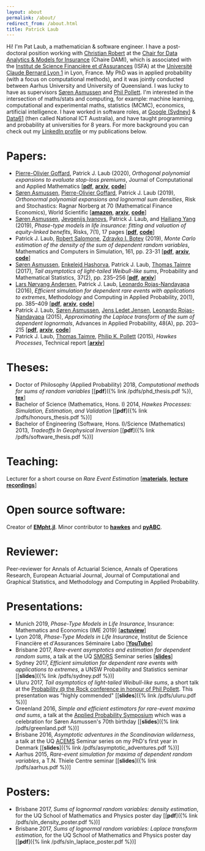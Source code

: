 ```yaml
---
layout: about
permalink: /about/
redirect_from: /about.html
title: Patrick Laub
---
```


Hi! I'm Pat Laub, a mathematician & software engineer. I have a post-doctoral position working with [Christian Robert](https://isfa.univ-lyon1.fr/recherche/membres-du-laboratoire/christian-robert-817202.kjsp) at the [Chair for Data Analytics & Models for Insurance](http://chaire-dami.fr/en/) (Chaire DAMI), which is associated with the [Institut de Science Financière et d'Assurances](https://isfa.univ-lyon1.fr/) (ISFA) at the [Université Claude Bernard Lyon 1](https://www.univ-lyon1.fr/en/) in Lyon, France. My PhD was in applied probability (with a focus on computational methods), and it was jointly conducted between Aarhus University and University of Queensland. I was lucky to have as supervisors [Søren Asmussen](http://home.math.au.dk/asmus/) and [Phil Pollett](https://people.smp.uq.edu.au/PhilipPollett/). I'm interested in the intersection of maths/stats and computing, for example: machine learning, computational and experimental maths, statistics (MCMC), economics, artificial intelligence.
I have worked in software roles, at [Google (Sydney)](https://careers.google.com/locations/sydney/) & [Data61](https://www.data61.csiro.au/) (then called National ICT Australia), and have taught programming and probability at universities for 8 years.
For more background you can check out my [LinkedIn profile](https://www.linkedin.com/in/plaub) or my publications below.

# Papers:

- [Pierre-Olivier Goffard](http://pierre-olivier.goffard.me/), Patrick J. Laub (2020), _Orthogonal polynomial expansions to evaluate stop-loss premiums_, Journal of Computational and Applied Mathematics [[__pdf__](https://www.sciencedirect.com/science/article/pii/S0377042719306533), [__arxiv__](https://arxiv.org/abs/1712.03468), [__code__](https://github.com/Pat-Laub/ActuarialOrthogonalPolynomials)]
- [Søren Asmussen](http://home.math.au.dk/asmus/), [Pierre-Olivier Goffard](http://pierre-olivier.goffard.me/), Patrick J. Laub (2019), _Orthonormal polynomial expansions and lognormal sum densities_, Risk and Stochastics: Ragnar Norberg at 70 (Mathematical Finance Economics), World Scientific [[__amazon__](https://www.amazon.co.uk/Risk-Stochastics-Norberg-Mathematical-Economics/dp/1786341948), [__arxiv__](https://arxiv.org/abs/1601.01763), [__code__](https://github.com/Pat-Laub/SLNOrthogonalPolynomials)]
- [Søren Asmussen](http://home.math.au.dk/asmus/), [Jevgenijs Ivanovs](https://sites.google.com/site/jevgenijsivanovs/home), Patrick J. Laub, and [Hailiang Yang](https://saasweb.hku.hk/staff/hlyang/) (2019), _Phase-type models in life insurance: fitting and valuation of equity-linked benefits_, Risks, 7(1), 17 pages [[__pdf__](https://www.mdpi.com/2227-9091/7/1/17), [__code__](https://github.com/Pat-Laub/PhaseTypeLifeInsurance)]
- Patrick J. Laub, [Robert Salomone](https://robsalomone.wordpress.com/), [Zdravko I. Botev](http://web.maths.unsw.edu.au/~zdravkobotev/) (2019), _Monte Carlo estimation of the density of the sum of dependent random variables_, Mathematics and Computers in Simulation, 161, pp. 23-31 [[__pdf__](https://www.sciencedirect.com/science/article/pii/S0378475418303197), [__arxiv__](https://arxiv.org/abs/1711.11218), [__code__](https://github.com/Pat-Laub/PushoutDensityEstimation)]
- [Søren Asmussen](http://home.math.au.dk/asmus/), [Enkelejd Hashorva](http://hec.unil.ch/hec/recherche/fiche?pnom=ehashorva&dyn_lang=en), Patrick J. Laub, [Thomas Taimre](http://researchers.uq.edu.au/researcher/1299) (2017), _Tail asymptotics of light-tailed Weibull-like sums_, Probability and Mathematical Statistics, 37(2), pp. 235–256 [[__pdf__](http://www.math.uni.wroc.pl/~pms/files/37.2/Article/37.2.3.pdf), [__arxiv__](https://arxiv.org/abs/1712.04070)]
- [Lars Nørvang Andersen](http://pure.au.dk/portal/en/persons/id(182d59cb-4a31-4e18-b0a9-b8b7ef507fa4).html), Patrick J. Laub, [Leonardo Rojas-Nandayapa](https://www.liverpool.ac.uk/mathematical-sciences/staff/leonardo-rojas-nandayapa/) (2016), _Efficient simulation for dependent rare events with applications to extremes_, Methodology and Computing in Applied Probability, 20(1), pp. 385–409 [[__pdf__](https://link.springer.com/content/pdf/10.1007%2Fs11009-017-9557-4.pdf), [__arxiv__](https://arxiv.org/abs/1609.09725), [__code__](https://github.com/Pat-Laub/RareMaxima)]
- Patrick J. Laub, [Søren Asmussen](http://home.math.au.dk/asmus/), [Jens Ledet Jensen](http://home.math.au.dk/jlj/), [Leonardo Rojas-Nandayapa](https://www.liverpool.ac.uk/mathematical-sciences/staff/leonardo-rojas-nandayapa/) (2015), _Approximating the Laplace transform of the sum of dependent lognormals_, Advances in Applied Probability, 48(A), pp. 203–215 [[__pdf__](https://www.cambridge.org/core/services/aop-cambridge-core/content/view/E13F4689C7C791C45340D5276FDF3A78/S0001867816000501a.pdf/approximating_the_laplace_transform_of_the_sum_of_dependent_lognormals.pdf), [__arxiv__](https://arxiv.org/abs/1507.03750), [__code__](https://github.com/Pat-Laub/SLNLaplaceTransformApprox)]
- Patrick J. Laub, [Thomas Taimre](http://researchers.uq.edu.au/researcher/1299), [Philip K. Pollett](https://people.smp.uq.edu.au/PhilipPollett/) (2015), _Hawkes Processes_, Technical report [[__arxiv__](https://arxiv.org/abs/1507.02822)]

# Theses:
- Doctor of Philosophy (Applied Probability) 2018, _Computational methods for sums of random variables_ [[__pdf__]({% link /pdfs/phd_thesis.pdf %}), [__tex__](https://github.com/Pat-Laub/phd-thesis)]
- Bachelor of Science (Mathematics, Hons. I) 2014, _Hawkes Processes: Simulation, Estimation, and Validation_ [[__pdf__]({% link /pdfs/honours_thesis.pdf %})]
- Bachelor of Engineering (Software, Hons. I)/Science (Mathematics) 2013, _Tradeoffs In Geophysical Inversion_  [[__pdf__]({% link /pdfs/software_thesis.pdf %})]

# Teaching:

Lecturer for a short course on _Rare Event Estimation_ [[__materials__](https://pat-laub.github.io/rare-events/), [__lecture recordings__](https://www.youtube.com/playlist?list=PLKsJFg6SO0Ujr6tZHSImQ50vuNPoZ3NOl)]

# Open source software:

Creator of [__EMpht.jl__](https://github.com/Pat-Laub/EMpht.jl). Minor contributor to [__hawkes__](https://cran.r-project.org/web/packages/hawkes/index.html) and [__pyABC__](https://github.com/ICB-DCM/pyABC).

# Reviewer:

Peer-reviewer for Annals of Actuarial Science, Annals of Operations Research, European Actuarial Journal, Journal of Computational and Graphical Statistics, and Methodology and Computing in Applied Probability.

# Presentations:
- Munich 2019, _Phase-Type Models in Life Insurance_, Insurance: Mathematics and Economics (IME 2019) [[__actuview__](https://www.actuview.com/phase-type-models-in-life-insurance-fitting-and-valuation-of-equity-linked-benefits_80ba6000c.html)]
- Lyon 2018, _Phase-Type Models in Life Insurance_, Institut de Science Financière et d'Assurances Séminaire Labo [[__YouTube__](https://youtu.be/8Ih2NxrLrmg)]
- Brisbane 2017, _Rare-event asymptotics and estimation for dependent random sums_, a talk at the UQ [SMORS](https://www.smp.uq.edu.au/smor-seminars) Seminar series [[__slides__](http://slides.com/plaub/rare-event-asymptotics-and-estimation-for-dependent-random-sums-an-exit-talk-with-applications-to-finance-and-insurance/)]
- Sydney 2017, _Efficient simulation for dependent rare events with applications to extremes_, a UNSW Probability and Statistics seminar [[__slides__]({% link /pdfs/sydney.pdf %})]
- Uluru 2017, _Tail asymptotics of light-tailed Weibull-like sums_, a short talk at the [Probability @ the Rock conference in honour of Phil Pollett](https://acems.org.au/news/phil-pollett-APatR-conf). This presentation was "highly commended" [[__slides__]({% link /pdfs/uluru.pdf %})]
- Greenland 2016, _Simple and efficient estimators for rare-event maxima and sums_, a talk at the [Applied Probability Symposium](http://thiele.au.dk/events/conferences/2016/ilulissat/) which was a celebration for Søren Asmussen's 70th birthday [[__slides__]({% link /pdfs/greenland.pdf %})]
- Brisbane 2016, _Asymptotic adventures in the Scandinavian wilderness_, a talk at the UQ [ACEMS](http://acems.org.au/) Seminar series on my PhD's first year in Denmark [[__slides__]({% link /pdfs/asymptotic_adventures.pdf %})]
- Aarhus 2015, _Rare-event simulation for maxima of dependent random variables_, a T.N. Thiele Centre seminar [[__slides__]({% link /pdfs/aarhus.pdf %})]

# Posters:
- Brisbane 2017, _Sums of lognormal random variables: density estimation_, for the UQ School of Mathematics and Physics poster day [[__pdf__]({% link /pdfs/sln_density_poster.pdf %})]
- Brisbane 2017, _Sums of lognormal random variables: Laplace transform estimation_, for the UQ School of Mathematics and Physics poster day [[__pdf__]({% link /pdfs/sln_laplace_poster.pdf %})]